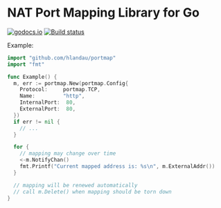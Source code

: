 NAT Port Mapping Library for Go
===============================

[![godocs.io](https://godocs.io/github.com/hlandau/portmap?status.svg)](https://godocs.io/github.com/hlandau/portmap) [![Build status](https://github.com/hlandau/portmap/actions/workflows/go.yml/badge.svg)](#)

Example:

```go
import "github.com/hlandau/portmap"
import "fmt"

func Example() {
  m, err := portmap.New(portmap.Config{
    Protocol:     portmap.TCP,
    Name:         "http",
    InternalPort:  80,
    ExternalPort:  80,
  })
  if err != nil {
    // ...
  }

  for {
    // mapping may change over time
    <-m.NotifyChan()
    fmt.Printf("Current mapped address is: %s\n", m.ExternalAddr())
  }

  // mapping will be renewed automatically
  // call m.Delete() when mapping should be torn down
}
```
